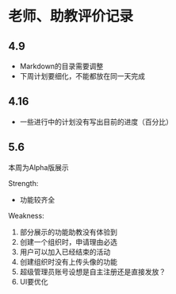 # 老师、助教评价记录

## 4.9

- Markdown的目录需要调整
- 下周计划要细化，不能都放在同一天完成



## 4.16

- 一些进行中的计划没有写出目前的进度（百分比）



## 5.6

本周为Alpha版展示

Strength:

- 功能较齐全

Weakness:

1. 部分展示的功能助教没有体验到
2. 创建一个组织时，申请理由必选
3. 用户可以加入已经结束的活动
4. 创建组织时没有上传头像的功能
5. 超级管理员账号设想是自主注册还是直接发放？
6. UI要优化

